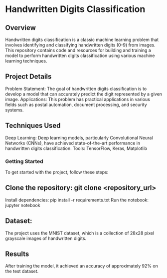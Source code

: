 
# Handwritten Digits Classification
## Overview
Handwritten digits classification is a classic machine learning problem that involves identifying and classifying handwritten digits (0-9) from images. This repository contains code and resources for building and training a model to perform handwritten digits classification using various machine learning techniques.

## Project Details
Problem Statement: The goal of handwritten digits classification is to develop a model that can accurately predict the digit represented by a given image.
Applications: This problem has practical applications in various fields such as postal automation, document processing, and security systems.
## Techniques Used
Deep Learning: Deep learning models, particularly Convolutional Neural Networks (CNNs), have achieved state-of-the-art performance in handwritten digits classification.
Tools: TensorFlow, Keras, Matplotlib
### Getting Started
To get started with the project, follow these steps:

## Clone the repository: git clone <repository_url>
Install dependencies: pip install -r requirements.txt
Run the notebook: jupyter notebook
 ## Dataset:
The project uses the MNIST dataset, which is a collection of 28x28 pixel grayscale images of handwritten digits.
## Results
After training the model, it achieved an accuracy of approximately 92% on the test dataset.
